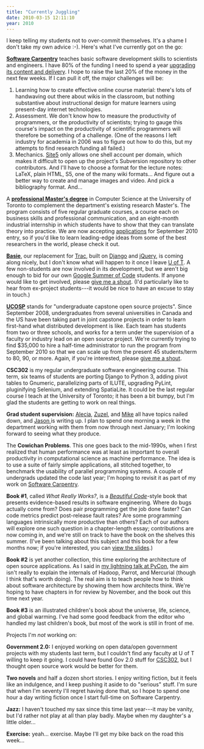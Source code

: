 ```yaml
---
title: "Currently Juggling"
date: 2010-03-15 12:11:10
year: 2010
---
```

I keep telling my students not to over-commit themselves.  It's a shame I don't take my own advice :-).  Here's what I've currently got on the go:

<strong><a href="https://software-carpentry.org">Software Carpentry</a></strong> teaches basic software development skills to scientists and engineers.  I have 80% of the funding I need to spend a year <a href="http://softwarecarpentry.wordpress.com/a-fresh-start/">upgrading its content and delivery</a>.  I hope to raise the last 20% of the money in the next few weeks.  If I can pull it off, the major challenges will be:
<ol>
	<li>Learning how to create effective online course material: there's lots of handwaving out there about wikis in the classroom, but nothing substantive about instructional design for mature learners using present-day internet technologies.</li>
	<li>Assessment. We don't know how to measure the productivity of programmers, or the productivity of scientists; trying to gauge this course's impact on the productivity of scientific programmers will therefore be something of a challenge. (One of the reasons I left industry for academia in 2006 was to figure out how to do this, but my attempts to find research funding all failed.)</li>
	<li>Mechanics. <a href="http://www.site5.com">Site5</a> only allows one shell account per domain, which makes it difficult to open up the project's Subversion repository to other contributors. And I'll have to choose a format for the lecture notes: LaTeX, plain HTML, S5, one of the many wiki formats... And figure out a better way to create and manage images and video. And pick a bibliography format. And...</li>
</ol>
A <a href="http://web.cs.toronto.edu/program/grad/mscac.htm"><strong>professional Master's degree</strong></a> in Computer Science at the University of Toronto to complement the department's existing research Master's.  The program consists of five regular graduate courses, a course each on business skills and professional communication, and an eight-month industrial internship in which students have to show that they can translate theory into practice.  We are now accepting <a href="https://gradapps.cs.toronto.edu/~mscac10/apply">applications</a> for September 2010 entry, so if you'd like to learn leading-edge ideas from some of the best researchers in the world, please check it out.

<strong><a href="http://basieproject.org">Basie</a></strong>, our replacement for <a href="http://trac.edgewall.org">Trac</a>, built on <a href="http://www.djangoproject.com/">Django</a> and <a href="http://jquery.com/">jQuery</a>, is coming along nicely, but I don't know what will happen to it once I leave <a href="http://www.utoronto.ca">U of T</a>. A few non-students are now involved in its development, but we aren't big enough to bid for our own <a href="http://code.google.com/soc/">Google Summer of Code</a> students. If anyone would like to get involved, please <a href="mailto:gvwilson@third-bit.com">give me a shout</a>. (I'd particularly like to hear from ex-project students---it would be nice to have an excuse to stay in touch.)

<a href="http://ucosp.wordpress.com"><strong>UCOSP</strong></a> stands for "undergraduate capstone open source projects".  Since September 2008, undergraduates from several universities in Canada and the US have been taking part in joint capstone projects in order to learn first-hand what distributed development is like. Each team has students from two or three schools, and works for a term under the supervision of a faculty or industry lead on an open source project.  We're currently trying to find $35,000 to hire a half-time administrator to run the program from September 2010 so that we can scale up from the present 45 students/term to 80, 90, or more.  Again, if you're interested, please <a href="mailto:gvwilson@cs.utoronto.ca">give me a shout</a>.

<strong id="csc302">CSC302</strong> is my regular undergraduate software engineering course. This term, six teams of students are porting Django to Python 3, adding pivot tables to Gnumeric, parallelizing parts of ILUTE, upgrading PyLint, pluginifying Selenium, and extending SpatiaLite. It could be the last regular course I teach at the University of Toronto; it has been a bit bumpy, but I'm glad the students are getting to work on real things.

<strong>Grad student supervision:</strong> <a href="http://ajfowler.wordpress.com/">Alecia</a>, <a href="http://zuzelvp47uoft.wordpress.com/">Zuzel</a>, and <a href="http://mikeconley.ca/blog/">Mike</a> all have topics nailed down, and <a href="http://www.cs.utoronto.ca/~jmontojo/">Jason </a>is writing up. I plan to spend one morning a week in the department working with them from now through next January; I'm looking forward to seeing what they produce.

The <strong>Cowichan Problems</strong>. This one goes back to the mid-1990s, when I first realized that human performance was at least as important to overall productivity in computational science as machine performance. The idea is to use a suite of fairly simple applications, all stitched together, to benchmark the usability of parallel programming systems. A couple of undergrads updated the code last year; I'm hoping to revisit it as part of my work on <a href="https://software-carpentry.org">Software Carpentry</a>.

<strong>Book #1</strong>, called <em>What Really Works?</em>, is a <a href="http://www.amazon.com/Beautiful-Code-Leading-Programmers-Practice/dp/0596510047"><em>Beautiful Code</em></a>-style book that presents evidence-based results in software engineering. Where do bugs actually come from? Does pair programming get the job done faster? Can code metrics predict post-release fault rates? Are some programming languages intrinsically more productive than others? Each of our authors will explore one such question in a chapter-length essay; contributions are now coming in, and we're still on track to have the book on the shelves this summer. (I've been talking about this subject and this book for a few months now; if you're interested, you can <a href="http://www.slideshare.net/gvwilson/bits-of-evidence-2338367">view the slides</a>.)

<strong>Book #2</strong> is yet another collection, this time exploring the architecture of open source applications. As I said in <a href="http://pycon.blip.tv/file/3245057/">my lightning talk at PyCon</a>, the aim isn't really to explain the internals of Hadoop, Parrot, and Mercurial (though I think that's worth doing). The real aim is to teach people how to think about software architecture by showing them how architects think. We're hoping to have chapters in for review by November, and the book out this time next year.

<strong>Book #3</strong> is an illustrated children's book about the universe, life, science, and global warming. I've had some good feedback from the editor who handled my last children's book, but most of the work is still in front of me.

Projects I'm <em>not</em> working on:

<strong>Government 2.0:</strong> I enjoyed working on open data/open government projects with my students last term, but I couldn't find any faculty at U of T willing to keep it going.  I could have found Gov 2.0 stuff for <a href="#csc302">CSC302</a>, but I thought open source work would be better for them.

<strong>Two novels</strong> and half a dozen short stories. I enjoy writing fiction, but it feels like an indulgence, and I keep pushing it aside to do "serious" stuff. I'm sure that when I'm seventy I'll regret having done that, so I hope to spend one hour a day writing fiction once I start full-time on Software Carpentry.

<strong>Jazz:</strong> I haven't touched my sax since this time last year---it may be vanity, but I'd rather not play at all than play badly.  Maybe when my daughter's a little older...

<strong>Exercise:</strong> yeah... exercise. Maybe I'll get my bike back on the road this week...

